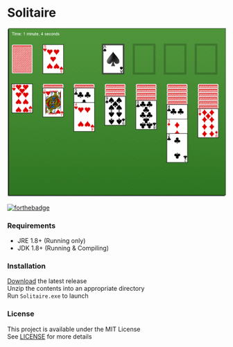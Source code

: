 # Solitaire

<img src="Screenshots/nHQkSEJ.png" />

[![forthebadge](https://forthebadge.com/images/badges/made-with-java.svg)](https://forthebadge.com)

### Requirements
- JRE 1.8+ (Running only)
- JDK 1.8+ (Running & Compiling)

### Installation
[Download](https://github.com/kyleruss/solitaire/releases/latest) the latest release  
Unzip the contents into an appropriate directory  
Run `Solitaire.exe` to launch

### License
This project is available under the MIT License  
See [LICENSE](LICENSE) for more details
